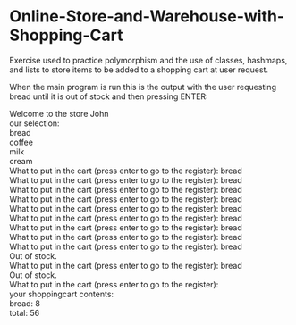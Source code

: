 # Online-Store-and-Warehouse-with-Shopping-Cart
Exercise used to practice polymorphism and the use of classes, hashmaps, and lists to store items to be added to a shopping cart at user request.

When the main program is run this is the output with the user requesting bread until it is out of stock and then pressing ENTER:

Welcome to the store John  
our selection:  
bread  
coffee  
milk  
cream  
What to put in the cart (press enter to go to the register): bread  
What to put in the cart (press enter to go to the register): bread  
What to put in the cart (press enter to go to the register): bread  
What to put in the cart (press enter to go to the register): bread  
What to put in the cart (press enter to go to the register): bread  
What to put in the cart (press enter to go to the register): bread  
What to put in the cart (press enter to go to the register): bread  
What to put in the cart (press enter to go to the register): bread  
What to put in the cart (press enter to go to the register): bread  
Out of stock.  
What to put in the cart (press enter to go to the register): bread  
Out of stock.  
What to put in the cart (press enter to go to the register):   
your shoppingcart contents:  
bread: 8  
total: 56  

